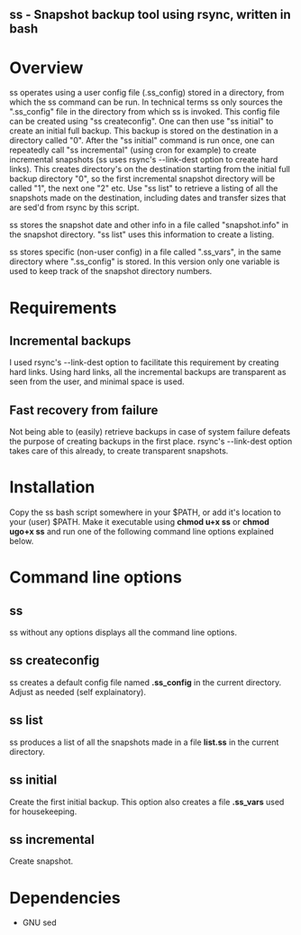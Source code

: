 ss - Snapshot backup tool using rsync, written in bash
------------------------------------------------------

# Overview

ss operates using a user config file (.ss_config) stored in a directory, from which the ss command can be run. 
In technical terms ss only sources the ".ss_config" file in the directory from which ss is invoked. 
This config file can be created using "ss createconfig". 
One can then use "ss initial" to create an initial full backup. 
This backup is stored on the destination in a directory called "0". 
After the "ss initial" command is run once, one can repeatedly call "ss incremental" (using cron for example) to create incremental snapshots (ss uses rsync's --link-dest option to create hard links). 
This creates directory's on the destination starting from the initial full backup directory "0", so the first incremental snapshot directory will be called "1", the next one "2" etc. Use "ss list" to retrieve a listing of all the snapshots made on the destination, including dates and transfer sizes that are sed'd from rsync by this script.

ss stores the snapshot date and other info in a file called "snapshot.info" in the snapshot directory. "ss list" uses this information to create a listing.

ss stores specific (non-user config) in a file called ".ss_vars", in the same directory where ".ss_config" is stored. In this version only one variable is used to keep track of the snapshot directory numbers.

# Requirements

## Incremental backups

I used rsync's --link-dest option to facilitate this requirement by creating hard links. Using hard links, all the incremental backups are transparent as seen from the user, and minimal space is used.

## Fast recovery from failure

Not being able to (easily) retrieve backups in case of system failure defeats the purpose of creating backups in the first place. rsync's --link-dest option takes care of this already, to create transparent snapshots.


# Installation

Copy the ss bash script somewhere in your $PATH, or add it's location to your (user) $PATH. Make it executable using __chmod u+x ss__ or __chmod ugo+x ss__ and run one of the following command line options explained below.

# Command line options

## ss 

ss without any options displays all the command line options.

## ss createconfig

ss creates a default config file named __.ss_config__ in the current directory. Adjust as needed (self explainatory).

## ss list

ss produces a list of all the snapshots made in a file __list.ss__ in the current directory.

## ss initial

Create the first initial backup. This option also creates a file __.ss_vars__ used for housekeeping.

## ss incremental

Create snapshot.

# Dependencies

 * GNU sed

